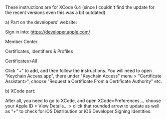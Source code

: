 These instructions are for XCode 6.4 (since I couldn't find the update for the recent versions even this was a bit outdated)

a) Part on the developers' website:

Sign in into: https://developer.apple.com/

Member Center

Certificates, Identifiers & Profiles

Certificates>All

Click "+" to add, and then follow the instructions. You will need to open "Keychain Access.app", there under "Keychain Access" menu > "Certificate Assistant>", choose "Request a Certificate From a Certificate Authority" etc.

b) XCode part:

After all, you need to go to XCode, and open XCode>Preferences..., choose your Apple ID > View Details... > click that rounded arrow to update as well as "+" to check for iOS Distribution or iOS Developer Signing Identities.

